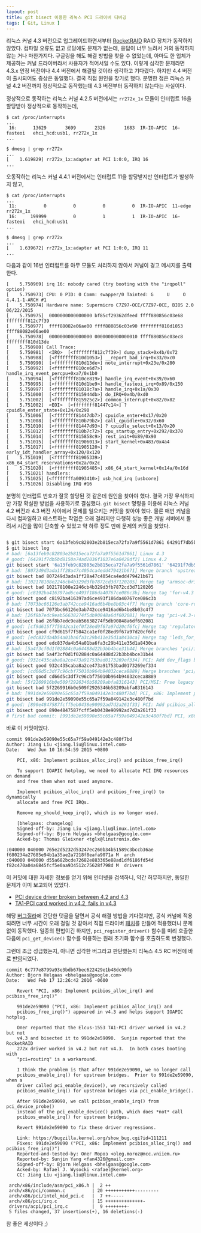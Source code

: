 ```yaml
---
layout: post
title: git bisect 이용한 리눅스 PCI 드라이버 디버깅
tags: [ Git, Linux ]
---
```


리눅스 커널 4.3 버전으로 업그레이드하면서부터 [RocketRAID][rocketraid] RAID 장치가 동작하지 않았다. 컴파일 오류도 없고 로딩에도 문제가 없는데, 응답이 너무 느려서 거의 동작하지 않는 거나 마찬가지다. 구글링을 해도 해결 방법을 찾을 수 없었는데, 아마도 한 업체가 제공하는 커널 드라이버라서 사용자가 적어서일 수도 있다. 이렇게 심각한 문제라면 4.3.x 안정 버전이나 4.4 버전에서 해결될 것이라 생각하고 기다렸다. 하지만 4.4 버전이 출시되어도 증상은 동일했다. 결국 직접 원인을 찾기로 했다. 분명한 점은 리눅스 커널 4.2 버전까지 정상적으로 동작했는데 4.3 버전부터 동작하지 않는다는 사실이다.

정상적으로 동작하는 리눅스 커널 4.2.5 버전에서는 `rr272x_1x` 모듈이 인터럽트 16을 할당받아 정상적으로 동작하는데,

```
$ cat /proc/interrupts
...
 16:      13629       3699       2326       1683  IR-IO-APIC  16-fasteoi   ehci_hcd:usb1, rr272x_1x
...

$ dmesg | grep rr272x
...
[    1.619829] rr272x_1x:adapter at PCI 1:0:0, IRQ 16
...
```

오동작하는 리눅스 커널 4.4.1 버전에서는 인터럽트 11을 할당받지만 인터럽트가 발생하지 않고,

```
$ cat /proc/interrupts
...
 11:          0          0          0          0  IR-IO-APIC  11-edge      rr272x_1x
 16:     199999          0          1          1  IR-IO-APIC  16-fasteoi   ehci_hcd:usb1
...

$ dmesg | grep rr272x
...
[    1.639672] rr272x_1x:adapter at PCI 1:0:0, IRQ 11
...
```

다음과 같이 16번 인터럽트를 아무 모듈도 처리하지 않아서 커널이 경고 메시지를 출력한다.

```
[    5.750969] irq 16: nobody cared (try booting with the "irqpoll" option)
[    5.750973] CPU: 0 PID: 0 Comm: swapper/0 Tainted: G     U     O    4.4.1-1-ARCH #1
[    5.750974] Hardware name: Supermicro C7Z97-OCE/C7Z97-OCE, BIOS 2.0 06/22/2015
[    5.750975]  0000000000000000 bf85cf29362dfeed ffff880856c03e68 ffffffff812c7f39
[    5.750977]  ffff88082e06ae00 ffff880856c03e90 ffffffff810d1053 ffff88082e06ae00
[    5.750978]  0000000000000000 0000000000000010 ffff880856c03ec8 ffffffff810d13de
[    5.750980] Call Trace:
[    5.750981]  <IRQ>  [<ffffffff812c7f39>] dump_stack+0x4b/0x72
[    5.750988]  [<ffffffff810d1053>] __report_bad_irq+0x33/0xc0
[    5.750990]  [<ffffffff810d13de>] note_interrupt+0x23e/0x280
[    5.750992]  [<ffffffff810ce6d7>] handle_irq_event_percpu+0xa7/0x1b0
[    5.750994]  [<ffffffff810ce819>] handle_irq_event+0x39/0x60
[    5.750995]  [<ffffffff810d1be9>] handle_fasteoi_irq+0x89/0x150
[    5.750997]  [<ffffffff81018c7a>] handle_irq+0x1a/0x30
[    5.751000]  [<ffffffff815944db>] do_IRQ+0x4b/0xd0
[    5.751002]  [<ffffffff815925c2>] common_interrupt+0x82/0x82
[    5.751002]  <EOI>  [<ffffffff81447c14>] ? cpuidle_enter_state+0x124/0x290
[    5.751006]  [<ffffffff81447db7>] cpuidle_enter+0x17/0x20
[    5.751008]  [<ffffffff810b79b2>] call_cpuidle+0x32/0x60
[    5.751010]  [<ffffffff81447d93>] ? cpuidle_select+0x13/0x20
[    5.751012]  [<ffffffff810b7c72>] cpu_startup_entry+0x292/0x370
[    5.751014]  [<ffffffff815858c9>] rest_init+0x89/0x90
[    5.751015]  [<ffffffff81906013>] start_kernel+0x483/0x4a4
[    5.751017]  [<ffffffff81905120>] ? early_idt_handler_array+0x120/0x120
[    5.751019]  [<ffffffff81905339>] x86_64_start_reservations+0x2a/0x2c
[    5.751020]  [<ffffffff81905485>] x86_64_start_kernel+0x14a/0x16d
[    5.751021] handlers:
[    5.751025] [<ffffffffa0093410>] usb_hcd_irq [usbcore]
[    5.751026] Disabling IRQ #16
```

분명히 인터럽트 번호가 잘못 할당된 것 같은데 원인을 찾아야 했다. 결국 가장 무식하지만 가장 확실한 방법을 사용하기로 결심했다. `git bisect` 명령을 이용해 리눅스 커널 4.2 버전과 4.3 버전 사이에서 문제를 일으키는 커밋을 찾아야 했다. 물론 매번 커널을 다시 컴파일하고 테스트하는 작업은 오래 걸리지만 다행히 성능 좋은 개발 서버에서 돌려서 시간을 많이 단축할 수 있었고 약 하루 정도 만에 문제의 커밋을 찾았다.

```sh

$ git bisect start 6a13feb9c82803e2b815eca72fa7a9f5561d7861 64291f7db5bd8150a74ad2036f1037e6a0428df2
$ git bisect log
# bad: [6a13feb9c82803e2b815eca72fa7a9f5561d7861] Linux 4.3
# good: [64291f7db5bd8150a74ad2036f1037e6a0428df2] Linux 4.2
git bisect start '6a13feb9c82803e2b815eca72fa7a9f5561d7861' '64291f7db5bd8150a74ad2036f1037e6a0428df2'
# bad: [807249d3ada1ff28a47c4054ca4edd479421b671] Merge branch 'upstream' of git://git.linux-mips.org/pub/scm/ralf/upstream-linus
git bisect bad 807249d3ada1ff28a47c4054ca4edd479421b671
# bad: [102178108e2246cb4b329d3fb7872cd3d7120205] Merge tag 'armsoc-drivers' of git://git.kernel.org/pub/scm/linux/kernel/git/arm/arm-soc
git bisect bad 102178108e2246cb4b329d3fb7872cd3d7120205
# good: [c8192ba416397ad6ce493f186da40767ce086c3b] Merge tag 'for-v4.3' of git://git.kernel.org/pub/scm/linux/kernel/git/sre/linux-power-supply
git bisect good c8192ba416397ad6ce493f186da40767ce086c3b
# bad: [7073bc66126e3ab742cce9416ad6b4be8b03c4f7] Merge branch 'core-rcu-for-linus' of git://git.kernel.org/pub/scm/linux/kernel/git/tip/tip
git bisect bad 7073bc66126e3ab742cce9416ad6b4be8b03c4f7
# bad: [26f8b7edc9eab56638274f5db90848a6df602081] Merge tag 'pci-v4.3-changes' of git://git.kernel.org/pub/scm/linux/kernel/git/helgaas/pci
git bisect bad 26f8b7edc9eab56638274f5db90848a6df602081
# good: [cf9d615f7f5842ca1ef0f28ed9f67a97d20cf6fc] Merge tag 'regulator-v4.3' of git://git.kernel.org/pub/scm/linux/kernel/git/broonie/regulator
git bisect good cf9d615f7f5842ca1ef0f28ed9f67a97d20cf6fc
# good: [edc837da4b54a01ba6fa3c29b411e35d1a8430ca] Merge tag 'leds_for_4.3' of git://git.kernel.org/pub/scm/linux/kernel/git/j.anaszewski/linux-leds
git bisect good edc837da4b54a01ba6fa3c29b411e35d1a8430ca
# bad: [5a4f3cf0d1f02884c0a64488d22b3bb4bce31b44] Merge branches 'pci/irq', 'pci/misc', 'pci/resource' and 'pci/virtualization' into next
git bisect bad 5a4f3cf0d1f02884c0a64488d22b3bb4bce31b44
# good: [932c435caba8a2ce473a91753bad0173269ef334] PCI: Add dev_flags bit to access VPD through function 0
git bisect good 932c435caba8a2ce473a91753bad0173269ef334
# good: [cd66d5c3df7c96cbf75010b964b94032ceca8889] Merge branches 'pci/host-designware', 'pci/host-xgene' and 'pci/host-xilinx' into next
git bisect good cd66d5c3df7c96cbf75010b964b94032ceca8889
# bad: [5f2269916b0e509f2926346b58209abfa8316143] PCI/MSI: Free legacy IRQ when enabling MSI/MSI-X
git bisect bad 5f2269916b0e509f2926346b58209abfa8316143
# bad: [991de2e59090e55c65a7f59a049142e3c480f7bd] PCI, x86: Implement pcibios_alloc_irq() and pcibios_free_irq()
git bisect bad 991de2e59090e55c65a7f59a049142e3c480f7bd
# good: [890e4847587fcff5eb0438e90992ad7d2a261f33] PCI: Add pcibios_alloc_irq() and pcibios_free_irq()
git bisect good 890e4847587fcff5eb0438e90992ad7d2a261f33
# first bad commit: [991de2e59090e55c65a7f59a049142e3c480f7bd] PCI, x86: Implement pcibios_alloc_irq() and pcibios_free_irq()
```

바로 이 커밋이었다.

```
commit 991de2e59090e55c65a7f59a049142e3c480f7bd
Author: Jiang Liu <jiang.liu@linux.intel.com>
Date:   Wed Jun 10 16:54:59 2015 +0800

    PCI, x86: Implement pcibios_alloc_irq() and pcibios_free_irq()

    To support IOAPIC hotplug, we need to allocate PCI IRQ resources on demand
    and free them when not used anymore.

    Implement pcibios_alloc_irq() and pcibios_free_irq() to dynamically
    allocate and free PCI IRQs.

    Remove mp_should_keep_irq(), which is no longer used.

    [bhelgaas: changelog]
    Signed-off-by: Jiang Liu <jiang.liu@linux.intel.com>
    Signed-off-by: Bjorn Helgaas <bhelgaas@google.com>
    Acked-by: Thomas Gleixner <tglx@linutronix.de>

:040000 040000 765e2d5232d53247ec260b34b51589c3bccb36ae f680234a27685e94b1a35ae2a7218f8eafa9071a M	arch
:040000 040000 d55a682bcde72682e883365e88ad1df6186fd54d f82c470a04a6845fcf5e0aa934512c75628f798d M	drivers
```

이 커밋에 대한 자세한 정보를 얻기 위해 인터넷을 검색하니, 약간 허무하지만, 동일한 문제가 이미 보고되어 있었다.

* [PCI device driver broken between 4.2 and 4.3][bug-ml]  
* [TA1-PCI card worked in v4.2, fails in v4.3][bug-bz]

해당 [버그질라][bug-bz]에 간단한 댓글을 달면서 공식 해결 방법을 기다렸지만, 공식 커널에 적용되려면 너무 시간이 오래 걸릴 것 같아서 직접 드라이버 [패치][bug-patch]를 만들어 적용했더니 문제없이 동작했다. 일종의 편법이긴 하지만, `pci_register_driver()` 함수를 미리 호출한 다음에 `pci_get_device()` 함수를 이용하는 원래 초기화 함수를 호출하도록 변경했다.

그런데 조금 성급했는지, 아니면 심각한 버그라고 판단했는지 리눅스 4.5 RC 버전에 바로 [반영][bug-commit]되었다.

```
commit 6c777e8799a93e3bdb67bec622429e1b48dc90fb
Author: Bjorn Helgaas <bhelgaas@google.com>
Date:   Wed Feb 17 12:26:42 2016 -0600

    Revert "PCI, x86: Implement pcibios_alloc_irq() and pcibios_free_irq()"

    991de2e59090 ("PCI, x86: Implement pcibios_alloc_irq() and
    pcibios_free_irq()") appeared in v4.3 and helps support IOAPIC hotplug.

    Олег reported that the Elcus-1553 TA1-PCI driver worked in v4.2 but not
    v4.3 and bisected it to 991de2e59090.  Sunjin reported that the RocketRAID
    272x driver worked in v4.2 but not v4.3.  In both cases booting with
    "pci=routirq" is a workaround.

    I think the problem is that after 991de2e59090, we no longer call
    pcibios_enable_irq() for upstream bridges.  Prior to 991de2e59090, when a
    driver called pci_enable_device(), we recursively called
    pcibios_enable_irq() for upstream bridges via pci_enable_bridge().

    After 991de2e59090, we call pcibios_enable_irq() from pci_device_probe()
    instead of the pci_enable_device() path, which does *not* call
    pcibios_enable_irq() for upstream bridges.

    Revert 991de2e59090 to fix these driver regressions.

    Link: https://bugzilla.kernel.org/show_bug.cgi?id=111211
    Fixes: 991de2e59090 ("PCI, x86: Implement pcibios_alloc_irq() and pcibios_free_irq()")
    Reported-and-tested-by: Олег Мороз <oleg.moroz@mcc.vniiem.ru>
    Reported-by: Sunjin Yang <fan4326@gmail.com>
    Signed-off-by: Bjorn Helgaas <bhelgaas@google.com>
    Acked-by: Rafael J. Wysocki <rafael@kernel.org>
    CC: Jiang Liu <jiang.liu@linux.intel.com>

 arch/x86/include/asm/pci_x86.h |  2 ++
 arch/x86/pci/common.c          | 20 +++++++++++---------
 arch/x86/pci/intel_mid_pci.c   |  7 ++-----
 arch/x86/pci/irq.c             | 15 ++++++++++++++-
 drivers/acpi/pci_irq.c         |  9 ++++++++-
 5 files changed, 37 insertions(+), 16 deletions(-)
```

참 좋은 세상이다 ;)

[rocketraid]: http://www.highpoint-tech.com/USA_new/series_rr272x_configuration.htm
[bug-ml]: http://www.spinics.net/lists/linux-pci/msg48507.html
[bug-bz]: https://bugzilla.kernel.org/show_bug.cgi?id=111211
[bug-patch]: https://gist.github.com/lethean/e2e53ca15b1c97cee45a
[bug-commit]: https://git.kernel.org/cgit/linux/kernel/git/torvalds/linux.git/commit/?id=6c777e8799a93e3bdb67bec622429e1b48dc90fb
